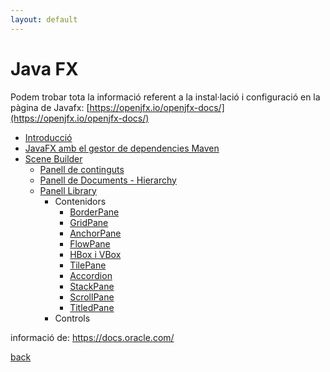 ```yaml
---
layout: default
---
```


# Java FX

Podem trobar tota la informació referent a la instal·lació i configuració en la pàgina de Javafx:
[https://openjfx.io/openjfx-docs/](https://openjfx.io/openjfx-docs/)

- [Introducció](./instalConfig/introduccio.html)
- [JavaFX amb el gestor de dependencies Maven](./instalConfig/mavenIntellij.html)
- [Scene Builder](./sceneBuilder/sceneBuilder.html)
    - [Panell de continguts](./sceneBuilder/panellContinguts.html)
    - [Panell de Documents - Hierarchy](./sceneBuilder/panellDocuments.html)
    - [Panell Library](./sceneBuilder/dissenyPanellBiblioteca.html)
        - Contenidors
            - [BorderPane](./sceneBuilder/contenidors/borderPane.html)
            - [GridPane](./sceneBuilder/contenidors/gridPane.html)
            - [AnchorPane](./sceneBuilder/contenidors/anchorPane.html)
            - [FlowPane](./sceneBuilder/contenidors/flowPane.html)
            - [HBox i VBox](./sceneBuilder/contenidors/HBox.html)
            - [TilePane](./sceneBuilder/contenidors/tilePane.html)
            - [Accordion](./sceneBuilder/contenidors/Accordion.html)
            - [StackPane](./sceneBuilder/contenidors/stackPane.html)
            - [ScrollPane](./sceneBuilder/contenidors/scrollPane.html)
            - [TitledPane](./sceneBuilder/contenidors/titledPane.html)
        - Controls
        
        
informació de: https://docs.oracle.com/

[back](../..)

